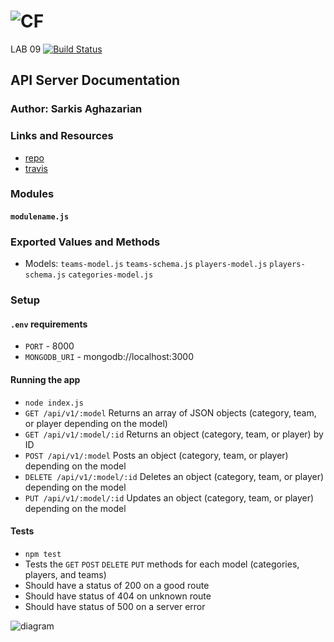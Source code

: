 ![CF](https://i.imgur.com/60omTQF.png) 
=================================================  
LAB 09  [![Build Status](https://travis-ci.org/sarkis74/lab-09-401n12-.svg?branch=master)](https://travis-ci.org/sarkis74/lab-09-401n12-)  


## API Server Documentation 

### Author: Sarkis Aghazarian

### Links and Resources
* [repo](https://github.com/sarkis74/lab-09-401n12-)
* [travis](https://travis-ci.org/sarkis74/lab-09-401n12-)

### Modules
#### `modulename.js`

### Exported Values and Methods
* Models: `teams-model.js` `teams-schema.js` `players-model.js` `players-schema.js` `categories-model.js`

### Setup
#### `.env` requirements
* `PORT` - 8000
* `MONGODB_URI` - mongodb://localhost:3000

#### Running the app
* `node index.js`
* `GET /api/v1/:model` Returns an array of JSON objects (category, team, or player depending on the model)
* `GET /api/v1/:model/:id` Returns an object (category, team, or player) by ID
* `POST /api/v1/:model` Posts an object (category, team, or player) depending on the model
* `DELETE /api/v1/:model/:id` Deletes an object (category, team, or player) depending on the model
* `PUT /api/v1/:model/:id` Updates an object (category, team, or player) depending on the model
  
#### Tests
* `npm test`
* Tests the `GET` `POST` `DELETE` `PUT` methods for each model (categories, players, and teams)
* Should have a status of 200 on a good route
* Should have status of 404 on unknown route
* Should have status of 500 on a server error


![diagram](https://i.imgur.com/X7uaywP.png)
